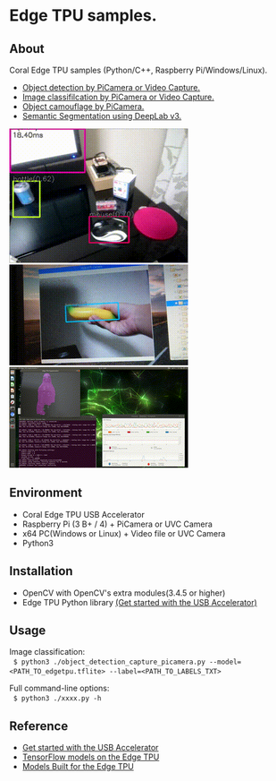 # Edge TPU samples.

## About
Coral Edge TPU samples (Python/C++, Raspberry Pi/Windows/Linux).
 - [Object detection by PiCamera or Video Capture.](detection)
 - [Image classifilcation by PiCamera or Video Capture.](classify)
 - [Object camouflage by PiCamera.](camouflage) 
 - [Semantic Segmentation using DeepLab v3.](deeplab)

![detection](detection/g3doc/img/output.gif)
![camouflage](camouflage/g3doc/img/output.gif)
![segmentation](deeplab/g3doc/img/output.gif)

## Environment
- Coral Edge TPU USB Accelerator
- Raspberry Pi (3 B+ / 4) + PiCamera or UVC Camera
- x64 PC(Windows or Linux) + Video file or UVC Camera
- Python3

## Installation
- OpenCV with OpenCV's extra modules(3.4.5 or higher)
- Edge TPU Python library [(Get started with the USB Accelerator)](https://coral.withgoogle.com/tutorials/accelerator/)

## Usage
Image classification:<br>
``` $ python3 ./object_detection_capture_picamera.py --model=<PATH_TO_edgetpu.tflite> --label=<PATH_TO_LABELS_TXT>```

Full command-line options:<br>
``` $ python3 ./xxxx.py -h```

## Reference
- [Get started with the USB Accelerator](https://coral.withgoogle.com/tutorials/accelerator/)
- [TensorFlow models on the Edge TPU](https://coral.withgoogle.com/tutorials/edgetpu-models-intro/#model-requirements)
- [Models Built for the Edge TPU](https://coral.withgoogle.com/models/)
